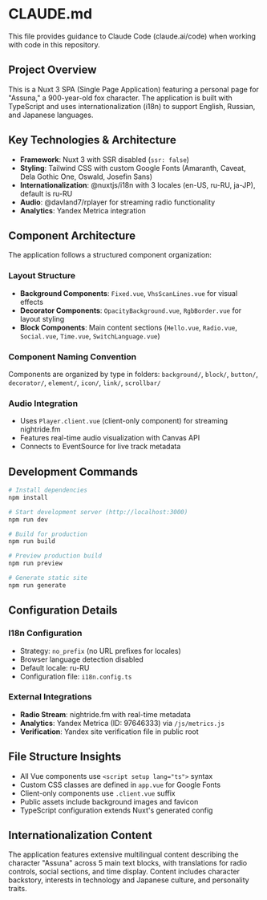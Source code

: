 # CLAUDE.md

This file provides guidance to Claude Code (claude.ai/code) when working with code in this repository.

## Project Overview

This is a Nuxt 3 SPA (Single Page Application) featuring a personal page for "Assuna," a 900-year-old fox character. The application is built with TypeScript and uses internationalization (i18n) to support English, Russian, and Japanese languages.

## Key Technologies & Architecture

- **Framework**: Nuxt 3 with SSR disabled (`ssr: false`)
- **Styling**: Tailwind CSS with custom Google Fonts (Amaranth, Caveat, Dela Gothic One, Oswald, Josefin Sans)
- **Internationalization**: @nuxtjs/i18n with 3 locales (en-US, ru-RU, ja-JP), default is ru-RU
- **Audio**: @davland7/rplayer for streaming radio functionality
- **Analytics**: Yandex Metrica integration

## Component Architecture

The application follows a structured component organization:

### Layout Structure
- **Background Components**: `Fixed.vue`, `VhsScanLines.vue` for visual effects
- **Decorator Components**: `OpacityBackground.vue`, `RgbBorder.vue` for layout styling
- **Block Components**: Main content sections (`Hello.vue`, `Radio.vue`, `Social.vue`, `Time.vue`, `SwitchLanguage.vue`)

### Component Naming Convention
Components are organized by type in folders: `background/`, `block/`, `button/`, `decorator/`, `element/`, `icon/`, `link/`, `scrollbar/`

### Audio Integration
- Uses `Player.client.vue` (client-only component) for streaming nightride.fm
- Features real-time audio visualization with Canvas API
- Connects to EventSource for live track metadata

## Development Commands

```bash
# Install dependencies
npm install

# Start development server (http://localhost:3000)
npm run dev

# Build for production
npm run build

# Preview production build
npm run preview

# Generate static site
npm run generate
```

## Configuration Details

### I18n Configuration
- Strategy: `no_prefix` (no URL prefixes for locales)
- Browser language detection disabled
- Default locale: ru-RU
- Configuration file: `i18n.config.ts`

### External Integrations
- **Radio Stream**: nightride.fm with real-time metadata
- **Analytics**: Yandex Metrica (ID: 97646333) via `/js/metrics.js`
- **Verification**: Yandex site verification file in public root

## File Structure Insights

- All Vue components use `<script setup lang="ts">` syntax
- Custom CSS classes are defined in `app.vue` for Google Fonts
- Client-only components use `.client.vue` suffix
- Public assets include background images and favicon
- TypeScript configuration extends Nuxt's generated config

## Internationalization Content

The application features extensive multilingual content describing the character "Assuna" across 5 main text blocks, with translations for radio controls, social sections, and time display. Content includes character backstory, interests in technology and Japanese culture, and personality traits.
